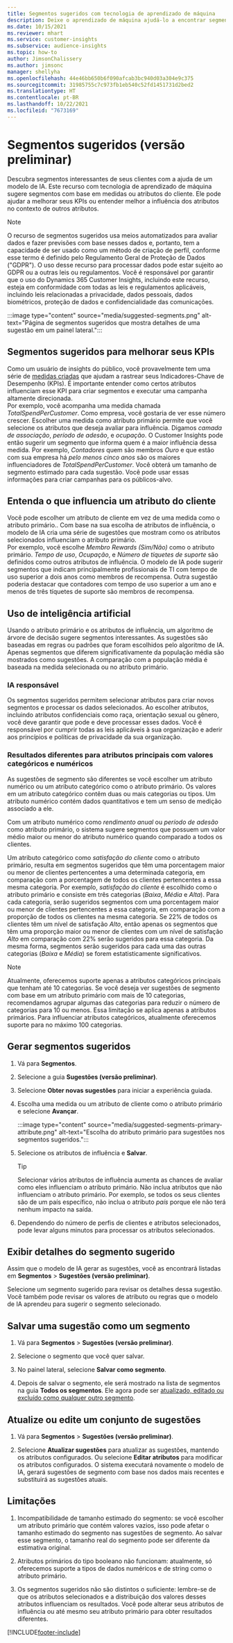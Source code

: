 ```yaml
---
title: Segmentos sugeridos com tecnologia de aprendizado de máquina
description: Deixe o aprendizado de máquina ajudá-lo a encontrar segmentos novos e interessantes com base nos atributos do cliente.
ms.date: 10/15/2021
ms.reviewer: mhart
ms.service: customer-insights
ms.subservice: audience-insights
ms.topic: how-to
author: JimsonChalissery
ms.author: jimsonc
manager: shellyha
ms.openlocfilehash: 44e46bb650b6f090afcab3bc940d03a304e9c375
ms.sourcegitcommit: 31985755c7c973fb1eb540c52fd1451731d2bed2
ms.translationtype: HT
ms.contentlocale: pt-BR
ms.lasthandoff: 10/22/2021
ms.locfileid: "7673169"
---
```

# <a name="suggested-segments-preview"></a>Segmentos sugeridos (versão preliminar)

Descubra segmentos interessantes de seus clientes com a ajuda de um modelo de IA. Este recurso com tecnologia de aprendizado de máquina sugere segmentos com base em medidas ou atributos do cliente. Ele pode ajudar a melhorar seus KPIs ou entender melhor a influência dos atributos no contexto de outros atributos. 

> [!NOTE]
> O recurso de segmentos sugeridos usa meios automatizados para avaliar dados e fazer previsões com base nesses dados e, portanto, tem a capacidade de ser usado como um método de criação de perfil, conforme esse termo é definido pelo Regulamento Geral de Proteção de Dados ("GDPR"). O uso desse recurso para processar dados pode estar sujeito ao GDPR ou a outras leis ou regulamentos. Você é responsável por garantir que o uso do Dynamics 365 Customer Insights, incluindo este recurso, esteja em conformidade com todas as leis e regulamentos aplicáveis, incluindo leis relacionadas a privacidade, dados pessoais, dados biométricos, proteção de dados e confidencialidade das comunicações.

:::image type="content" source="media/suggested-segments.png" alt-text="Página de segmentos sugeridos que mostra detalhes de uma sugestão em um painel lateral.":::

## <a name="suggested-segments-to-improve-your-kpis"></a>Segmentos sugeridos para melhorar seus KPIs

Como um usuário de insights do público, você provavelmente tem uma série de [medidas criadas](measures.md) que ajudam a rastrear seus Indicadores-Chave de Desempenho (KPIs). É importante entender como certos atributos influenciam esse KPI para criar segmentos e executar uma campanha altamente direcionada.   
Por exemplo, você acompanha uma medida chamada *TotalSpendPerCustomer*. Como empresa, você gostaria de ver esse número crescer. Escolher uma medida como atributo primário permite que você selecione os atributos que deseja avaliar para influência. Digamos *camada de associação*, *período de adesão*, e *ocupação*. O Customer Insights pode então sugerir um segmento que informa quem é a maior influência dessa medida. Por exemplo, *Contadores* quem são membros *Ouro* e que estão com sua empresa há *pelo menos cinco anos* são os maiores influenciadores de *TotalSpendPerCustomer*. Você obterá um tamanho de segmento estimado para cada sugestão. Você pode usar essas informações para criar campanhas para os públicos-alvo.

## <a name="understand-what-influences-a-customer-attribute"></a>Entenda o que influencia um atributo do cliente

Você pode escolher um atributo de cliente em vez de uma medida como o atributo primário.. Com base na sua escolha de atributos de influência, o modelo de IA cria uma série de sugestões que mostram como os atributos selecionados influenciam o atributo primário.   
Por exemplo, você escolhe *Membro Rewards (Sim/Não)* como o atributo primário. *Tempo de uso*, *Ocupação*, e *Número de tíquetes de suporte* são definidos como outros atributos de influência. O modelo de IA pode sugerir segmentos que indicam principalmente profissionais de TI com tempo de uso superior a dois anos como membros de recompensa. Outra sugestão poderia destacar que contadores com tempo de uso superior a um ano e menos de três tíquetes de suporte são membros de recompensa. 

## <a name="artificial-intelligence-usage"></a>Uso de inteligência artificial

Usando o atributo primário e os atributos de influência, um algoritmo de árvore de decisão sugere segmentos interessantes. As sugestões são baseadas em regras ou padrões que foram escolhidos pelo algoritmo de IA. Apenas segmentos que diferem significativamente da população média são mostrados como sugestões. A comparação com a população média é baseada na medida selecionada ou no atributo primário.

### <a name="responsible-ai"></a>IA responsável

Os segmentos sugeridos permitem selecionar atributos para criar novos segmentos e processar os dados selecionados. Ao escolher atributos, incluindo atributos confidenciais como raça, orientação sexual ou gênero, você deve garantir que pode e deve processar esses dados. Você é responsável por cumprir todas as leis aplicáveis à sua organização e aderir aos princípios e políticas de privacidade da sua organização.

### <a name="different-results-for-primary-attributes-with-categorical-and-numeric-values"></a>Resultados diferentes para atributos principais com valores categóricos e numéricos

As sugestões de segmento são diferentes se você escolher um atributo numérico ou um atributo categórico como o atributo primário. Os valores em um atributo categórico contêm duas ou mais categorias ou tipos. Um atributo numérico contém dados quantitativos e tem um senso de medição associado a ele.

Com um atributo numérico como *rendimento anual* ou *período de adesão* como atributo primário, o sistema sugere segmentos que possuem um valor médio maior ou menor do atributo numérico quando comparado a todos os clientes.

Um atributo categórico como *satisfação do cliente* como o atributo primário, resulta em segmentos sugeridos que têm uma porcentagem maior ou menor de clientes pertencentes a uma determinada categoria, em comparação com a porcentagem de todos os clientes pertencentes a essa mesma categoria. Por exemplo, *satisfação do cliente* é escolhido como o atributo primário e consiste em três categorias (*Baixa*, *Média* e *Alta*). Para cada categoria, serão sugeridos segmentos com uma porcentagem maior ou menor de clientes pertencentes a essa categoria, em comparação com a proporção de todos os clientes na mesma categoria. Se 22% de todos os clientes têm um nível de satisfação *Alto*, então apenas os segmentos que têm uma proporção maior ou menor de clientes com um nível de satisfação *Alto* em comparação com 22% serão sugeridos para essa categoria. Da mesma forma, segmentos serão sugeridos para cada uma das outras categorias (*Baixa* e *Média*) se forem estatisticamente significativos.

> [!NOTE]
> Atualmente, oferecemos suporte apenas a atributos categóricos principais que tenham até 10 categorias. Se você deseja ver sugestões de segmento com base em um atributo primário com mais de 10 categorias, recomendamos agrupar algumas das categorias para reduzir o número de categorias para 10 ou menos. Essa limitação se aplica apenas a atributos primários. Para influenciar atributos categóricos, atualmente oferecemos suporte para no máximo 100 categorias.

## <a name="generate-suggested-segments"></a>Gerar segmentos sugeridos

1. Vá para **Segmentos**.

1. Selecione a guia **Sugestões (versão preliminar)**.

1. Selecione **Obter novas sugestões** para iniciar a experiência guiada.

1. Escolha uma medida ou um atributo de cliente como o atributo primário e selecione **Avançar**.

   :::image type="content" source="media/suggested-segments-primary-attribute.png" alt-text="Escolha do atributo primário para sugestões nos segmentos sugeridos.":::

1. Selecione os atributos de influência e **Salvar**.
   
   > [!TIP]
   > Selecionar vários atributos de influência aumenta as chances de avaliar como eles influenciam o atributo primário. Não inclua atributos que não influenciam o atributo primário. Por exemplo, se todos os seus clientes são de um país específico, não inclua o atributo *país* porque ele não terá nenhum impacto na saída.

1. Dependendo do número de perfis de clientes e atributos selecionados, pode levar alguns minutos para processar os atributos selecionados. 

## <a name="view-details-of-a-suggested-segment"></a>Exibir detalhes do segmento sugerido

Assim que o modelo de IA gerar as sugestões, você as encontrará listadas em **Segmentos** > **Sugestões (versão preliminar)**.
 
Selecione um segmento sugerido para revisar os detalhes dessa sugestão. Você também pode revisar os valores de atributo ou regras que o modelo de IA aprendeu para sugerir o segmento selecionado.

## <a name="save-a-suggestion-as-a-segment"></a>Salvar uma sugestão como um segmento

1. Vá para **Segmentos** > **Sugestões (versão preliminar)**.

1. Selecione o segmento que você quer salvar. 

1. No painel lateral, selecione **Salvar como segmento**. 

1. Depois de salvar o segmento, ele será mostrado na lista de segmentos na guia **Todos os segmentos**. Ele agora pode ser [atualizado, editado ou excluído como qualquer outro segmento](segments.md).

## <a name="refresh-or-edit-a-set-of-suggestions"></a>Atualize ou edite um conjunto de sugestões

1. Vá para **Segmentos** > **Sugestões (versão preliminar)**.

1. Selecione **Atualizar sugestões** para atualizar as sugestões, mantendo os atributos configurados. Ou selecione **Editar atributos** para modificar os atributos configurados. O sistema executará novamente o modelo de IA, gerará sugestões de segmento com base nos dados mais recentes e substituirá as sugestões atuais.

## <a name="limitations"></a>Limitações

1. Incompatibilidade de tamanho estimado do segmento: se você escolher um atributo primário que contém valores vazios, isso pode afetar o tamanho estimado do segmento nas sugestões de segmento. Ao salvar esse segmento, o tamanho real do segmento pode ser diferente da estimativa original.
 
2. Atributos primários do tipo booleano não funcionam: atualmente, só oferecemos suporte a tipos de dados numéricos e de string como o atributo primário.

3. Os segmentos sugeridos não são distintos o suficiente: lembre-se de que os atributos selecionados e a distribuição dos valores desses atributos influenciam os resultados. Você pode alterar seus atributos de influência ou até mesmo seu atributo primário para obter resultados diferentes.



[!INCLUDE[footer-include](../includes/footer-banner.md)]